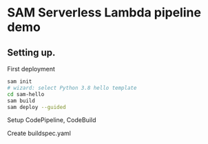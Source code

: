 # SAM Serverless Lambda pipeline demo

## Setting up.

First deployment
```bash
sam init
# wizard: select Python 3.8 hello template
cd sam-hello
sam build
sam deploy --guided
```

Setup CodePipeline, CodeBuild

Create buildspec.yaml


